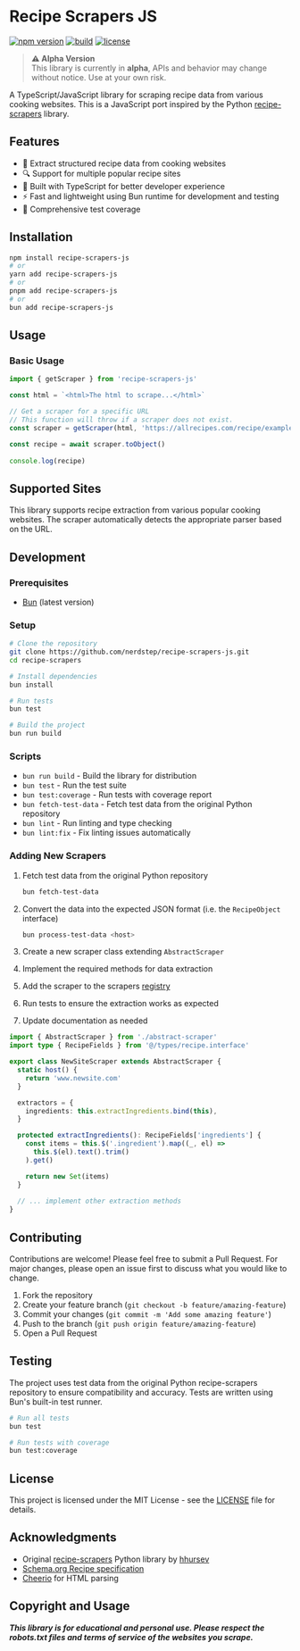 # Recipe Scrapers JS

[![npm version](https://img.shields.io/npm/v/recipe-scrapers-js.svg?style=flat-square)](https://www.npmjs.com/package/recipe-scrapers-js)
[![build](https://img.shields.io/github/actions/workflow/status/nerdstep/recipe-scrapers-js/ci.yml?branch=main&style=flat-square)](https://github.com/nerdstep/recipe-scrapers-js/actions)
[![license](https://img.shields.io/npm/l/recipe-scrapers-js.svg?style=flat-square)](LICENSE)

> **⚠️ Alpha Version**  
> This library is currently in **alpha**, APIs and behavior may change without notice. Use at your own risk.

A TypeScript/JavaScript library for scraping recipe data from various cooking websites. This is a JavaScript port inspired by the Python [recipe-scrapers](https://github.com/hhursev/recipe-scrapers) library.

## Features

- 🍳 Extract structured recipe data from cooking websites
- 🔍 Support for multiple popular recipe sites
- 🚀 Built with TypeScript for better developer experience
- ⚡ Fast and lightweight using Bun runtime for development and testing
- 🧪 Comprehensive test coverage

## Installation

```bash
npm install recipe-scrapers-js
# or
yarn add recipe-scrapers-js
# or
pnpm add recipe-scrapers-js
# or
bun add recipe-scrapers-js
```

## Usage

### Basic Usage

```typescript
import { getScraper } from 'recipe-scrapers-js'

const html = `<html>The html to scrape...</html>`

// Get a scraper for a specific URL
// This function will throw if a scraper does not exist.
const scraper = getScraper(html, 'https://allrecipes.com/recipe/example')

const recipe = await scraper.toObject()
  
console.log(recipe)
```

## Supported Sites

This library supports recipe extraction from various popular cooking websites. The scraper automatically detects the appropriate parser based on the URL.

## Development

### Prerequisites

- [Bun](https://bun.sh/) (latest version)

### Setup

```bash
# Clone the repository
git clone https://github.com/nerdstep/recipe-scrapers-js.git
cd recipe-scrapers

# Install dependencies
bun install

# Run tests
bun test

# Build the project
bun run build
```

### Scripts

- `bun run build` - Build the library for distribution
- `bun test` - Run the test suite
- `bun test:coverage` - Run tests with coverage report
- `bun fetch-test-data` - Fetch test data from the original Python repository
- `bun lint` - Run linting and type checking
- `bun lint:fix` - Fix linting issues automatically

### Adding New Scrapers

1. Fetch test data from the original Python repository

    ```bash
    bun fetch-test-data
    ```

2. Convert the data into the expected JSON format (i.e. the `RecipeObject` interface)

    ```bash
    bun process-test-data <host>
    ```

3. Create a new scraper class extending `AbstractScraper`
4. Implement the required methods for data extraction
5. Add the scraper to the scrapers [registry](./src/scrapers/_index.ts)
6. Run tests to ensure the extraction works as expected
7. Update documentation as needed

```typescript
import { AbstractScraper } from './abstract-scraper'
import type { RecipeFields } from '@/types/recipe.interface'

export class NewSiteScraper extends AbstractScraper {
  static host() {
    return 'www.newsite.com'
  }

  extractors = {
    ingredients: this.extractIngredients.bind(this),
  }

  protected extractIngredients(): RecipeFields['ingredients'] {
    const items = this.$('.ingredient').map((_, el) =>
      this.$(el).text().trim()
    ).get()

    return new Set(items)
  }
  
  // ... implement other extraction methods
}
```

## Contributing

Contributions are welcome! Please feel free to submit a Pull Request. For major changes, please open an issue first to discuss what you would like to change.

1. Fork the repository
2. Create your feature branch (`git checkout -b feature/amazing-feature`)
3. Commit your changes (`git commit -m 'Add some amazing feature'`)
4. Push to the branch (`git push origin feature/amazing-feature`)
5. Open a Pull Request

## Testing

The project uses test data from the original Python recipe-scrapers repository to ensure compatibility and accuracy. Tests are written using Bun's built-in test runner.

```bash
# Run all tests
bun test

# Run tests with coverage
bun test:coverage
```

## License

This project is licensed under the MIT License - see the [LICENSE](LICENSE) file for details.

## Acknowledgments

- Original [recipe-scrapers](https://github.com/hhursev/recipe-scrapers) Python library by [hhursev](https://github.com/hhursev)
- [Schema.org Recipe specification](https://schema.org/Recipe)
- [Cheerio](https://cheerio.js.org/) for HTML parsing

## Copyright and Usage

_**This library is for educational and personal use. Please respect the robots.txt files and terms of service of the websites you scrape.**_

